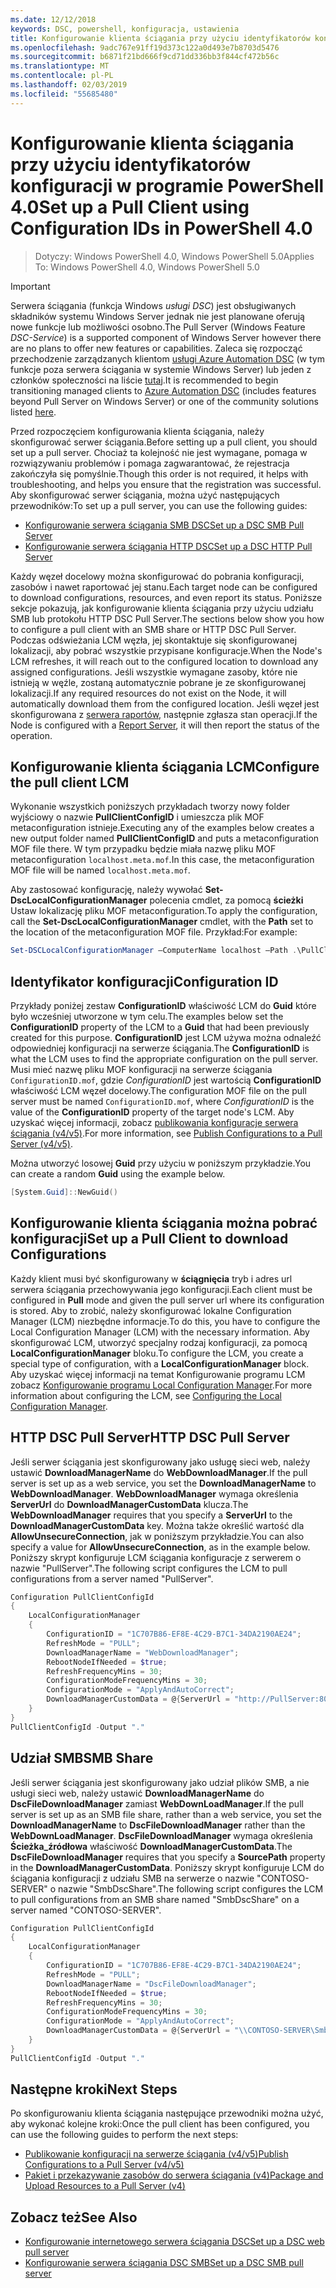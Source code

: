 ```yaml
---
ms.date: 12/12/2018
keywords: DSC, powershell, konfiguracja, ustawienia
title: Konfigurowanie klienta ściągania przy użyciu identyfikatorów konfiguracji w programie PowerShell 4.0
ms.openlocfilehash: 9adc767e91ff19d373c122a0d493e7b8703d5476
ms.sourcegitcommit: b6871f21bd666f9cd71dd336bb3f844cf472b56c
ms.translationtype: MT
ms.contentlocale: pl-PL
ms.lasthandoff: 02/03/2019
ms.locfileid: "55685480"
---
```

# <a name="set-up-a-pull-client-using-configuration-ids-in-powershell-40"></a><span data-ttu-id="00024-103">Konfigurowanie klienta ściągania przy użyciu identyfikatorów konfiguracji w programie PowerShell 4.0</span><span class="sxs-lookup"><span data-stu-id="00024-103">Set up a Pull Client using Configuration IDs in PowerShell 4.0</span></span>

><span data-ttu-id="00024-104">Dotyczy: Windows PowerShell 4.0, Windows PowerShell 5.0</span><span class="sxs-lookup"><span data-stu-id="00024-104">Applies To: Windows PowerShell 4.0, Windows PowerShell 5.0</span></span>

> [!IMPORTANT]
> <span data-ttu-id="00024-105">Serwera ściągania (funkcja Windows *usługi DSC*) jest obsługiwanych składników systemu Windows Server jednak nie jest planowane oferują nowe funkcje lub możliwości osobno.</span><span class="sxs-lookup"><span data-stu-id="00024-105">The Pull Server (Windows Feature *DSC-Service*) is a supported component of Windows Server however there are no plans to offer new features or capabilities.</span></span> <span data-ttu-id="00024-106">Zaleca się rozpocząć przechodzenie zarządzanych klientom [usługi Azure Automation DSC](/azure/automation/automation-dsc-getting-started) (w tym funkcje poza serwera ściągania w systemie Windows Server) lub jeden z członków społeczności na liście [tutaj](pullserver.md#community-solutions-for-pull-service).</span><span class="sxs-lookup"><span data-stu-id="00024-106">It is recommended to begin transitioning managed clients to [Azure Automation DSC](/azure/automation/automation-dsc-getting-started) (includes features beyond Pull Server on Windows Server) or one of the community solutions listed [here](pullserver.md#community-solutions-for-pull-service).</span></span>

<span data-ttu-id="00024-107">Przed rozpoczęciem konfigurowania klienta ściągania, należy skonfigurować serwer ściągania.</span><span class="sxs-lookup"><span data-stu-id="00024-107">Before setting up a pull client, you should set up a pull server.</span></span> <span data-ttu-id="00024-108">Chociaż ta kolejność nie jest wymagane, pomaga w rozwiązywaniu problemów i pomaga zagwarantować, że rejestracja zakończyła się pomyślnie.</span><span class="sxs-lookup"><span data-stu-id="00024-108">Though this order is not required, it helps with troubleshooting, and helps you ensure that the registration was successful.</span></span> <span data-ttu-id="00024-109">Aby skonfigurować serwer ściągania, można użyć następujących przewodników:</span><span class="sxs-lookup"><span data-stu-id="00024-109">To set up a pull server, you can use the following guides:</span></span>

- [<span data-ttu-id="00024-110">Konfigurowanie serwera ściągania SMB DSC</span><span class="sxs-lookup"><span data-stu-id="00024-110">Set up a DSC SMB Pull Server</span></span>](pullServerSmb.md)
- [<span data-ttu-id="00024-111">Konfigurowanie serwera ściągania HTTP DSC</span><span class="sxs-lookup"><span data-stu-id="00024-111">Set up a DSC HTTP Pull Server</span></span>](pullServer.md)

<span data-ttu-id="00024-112">Każdy węzeł docelowy można skonfigurować do pobrania konfiguracji, zasobów i nawet raportować jej stanu.</span><span class="sxs-lookup"><span data-stu-id="00024-112">Each target node can be configured to download configurations, resources, and even report its status.</span></span> <span data-ttu-id="00024-113">Poniższe sekcje pokazują, jak konfigurowanie klienta ściągania przy użyciu udziału SMB lub protokołu HTTP DSC Pull Server.</span><span class="sxs-lookup"><span data-stu-id="00024-113">The sections below show you how to configure a pull client with an SMB share or HTTP DSC Pull Server.</span></span> <span data-ttu-id="00024-114">Podczas odświeżania LCM węzła, jej skontaktuje się skonfigurowanej lokalizacji, aby pobrać wszystkie przypisane konfiguracje.</span><span class="sxs-lookup"><span data-stu-id="00024-114">When the Node's LCM refreshes, it will reach out to the configured location to download any assigned configurations.</span></span> <span data-ttu-id="00024-115">Jeśli wszystkie wymagane zasoby, które nie istnieją w węźle, zostaną automatycznie pobrane je ze skonfigurowanej lokalizacji.</span><span class="sxs-lookup"><span data-stu-id="00024-115">If any required resources do not exist on the Node, it will automatically download them from the configured location.</span></span> <span data-ttu-id="00024-116">Jeśli węzeł jest skonfigurowana z [serwera raportów](reportServer.md), następnie zgłasza stan operacji.</span><span class="sxs-lookup"><span data-stu-id="00024-116">If the Node is configured with a [Report Server](reportServer.md), it will then report the status of the operation.</span></span>

## <a name="configure-the-pull-client-lcm"></a><span data-ttu-id="00024-117">Konfigurowanie klienta ściągania LCM</span><span class="sxs-lookup"><span data-stu-id="00024-117">Configure the pull client LCM</span></span>

<span data-ttu-id="00024-118">Wykonanie wszystkich poniższych przykładach tworzy nowy folder wyjściowy o nazwie **PullClientConfigID** i umieszcza plik MOF metaconfiguration istnieje.</span><span class="sxs-lookup"><span data-stu-id="00024-118">Executing any of the examples below creates a new output folder named **PullClientConfigID** and puts a metaconfiguration MOF file there.</span></span> <span data-ttu-id="00024-119">W tym przypadku będzie miała nazwę pliku MOF metaconfiguration `localhost.meta.mof`.</span><span class="sxs-lookup"><span data-stu-id="00024-119">In this case, the metaconfiguration MOF file will be named `localhost.meta.mof`.</span></span>

<span data-ttu-id="00024-120">Aby zastosować konfigurację, należy wywołać **Set-DscLocalConfigurationManager** polecenia cmdlet, za pomocą **ścieżki** Ustaw lokalizację pliku MOF metaconfiguration.</span><span class="sxs-lookup"><span data-stu-id="00024-120">To apply the configuration, call the **Set-DscLocalConfigurationManager** cmdlet, with the **Path** set to the location of the metaconfiguration MOF file.</span></span> <span data-ttu-id="00024-121">Przykład:</span><span class="sxs-lookup"><span data-stu-id="00024-121">For example:</span></span>

```powershell
Set-DSCLocalConfigurationManager –ComputerName localhost –Path .\PullClientConfigId –Verbose.
```

## <a name="configuration-id"></a><span data-ttu-id="00024-122">Identyfikator konfiguracji</span><span class="sxs-lookup"><span data-stu-id="00024-122">Configuration ID</span></span>

<span data-ttu-id="00024-123">Przykłady poniżej zestaw **ConfigurationID** właściwość LCM do **Guid** które było wcześniej utworzone w tym celu.</span><span class="sxs-lookup"><span data-stu-id="00024-123">The examples below set the **ConfigurationID** property of the LCM to a **Guid** that had been previously created for this purpose.</span></span> <span data-ttu-id="00024-124">**ConfigurationID** jest LCM używa można odnaleźć odpowiedniej konfiguracji na serwerze ściągania.</span><span class="sxs-lookup"><span data-stu-id="00024-124">The **ConfigurationID** is what the LCM uses to find the appropriate configuration on the pull server.</span></span> <span data-ttu-id="00024-125">Musi mieć nazwę pliku MOF konfiguracji na serwerze ściągania `ConfigurationID.mof`, gdzie *ConfigurationID* jest wartością **ConfigurationID** właściwość LCM węzeł docelowy.</span><span class="sxs-lookup"><span data-stu-id="00024-125">The configuration MOF file on the pull server must be named `ConfigurationID.mof`, where *ConfigurationID* is the value of the **ConfigurationID** property of the target node's LCM.</span></span> <span data-ttu-id="00024-126">Aby uzyskać więcej informacji, zobacz [publikowania konfiguracje serwera ściągania (v4/v5)](publishConfigs.md).</span><span class="sxs-lookup"><span data-stu-id="00024-126">For more information, see [Publish Configurations to a Pull Server (v4/v5)](publishConfigs.md).</span></span>

<span data-ttu-id="00024-127">Można utworzyć losowej **Guid** przy użyciu w poniższym przykładzie.</span><span class="sxs-lookup"><span data-stu-id="00024-127">You can create a random **Guid** using the example below.</span></span>

```powershell
[System.Guid]::NewGuid()
```

## <a name="set-up-a-pull-client-to-download-configurations"></a><span data-ttu-id="00024-128">Konfigurowanie klienta ściągania można pobrać konfiguracji</span><span class="sxs-lookup"><span data-stu-id="00024-128">Set up a Pull Client to download Configurations</span></span>

<span data-ttu-id="00024-129">Każdy klient musi być skonfigurowany w **ściągnięcia** tryb i adres url serwera ściągania przechowywania jego konfiguracji.</span><span class="sxs-lookup"><span data-stu-id="00024-129">Each client must be configured in **Pull** mode and given the pull server url where its configuration is stored.</span></span> <span data-ttu-id="00024-130">Aby to zrobić, należy skonfigurować lokalne Configuration Manager (LCM) niezbędne informacje.</span><span class="sxs-lookup"><span data-stu-id="00024-130">To do this, you have to configure the Local Configuration Manager (LCM) with the necessary information.</span></span> <span data-ttu-id="00024-131">Aby skonfigurować LCM, utworzyć specjalny rodzaj konfiguracji, za pomocą **LocalConfigurationManager** bloku.</span><span class="sxs-lookup"><span data-stu-id="00024-131">To configure the LCM, you create a special type of configuration, with a **LocalConfigurationManager** block.</span></span> <span data-ttu-id="00024-132">Aby uzyskać więcej informacji na temat Konfigurowanie programu LCM zobacz [Konfigurowanie programu Local Configuration Manager](../managing-nodes/metaConfig4.md).</span><span class="sxs-lookup"><span data-stu-id="00024-132">For more information about configuring the LCM, see [Configuring the Local Configuration Manager](../managing-nodes/metaConfig4.md).</span></span>

## <a name="http-dsc-pull-server"></a><span data-ttu-id="00024-133">HTTP DSC Pull Server</span><span class="sxs-lookup"><span data-stu-id="00024-133">HTTP DSC Pull Server</span></span>

<span data-ttu-id="00024-134">Jeśli serwer ściągania jest skonfigurowany jako usługę sieci web, należy ustawić **DownloadManagerName** do **WebDownloadManager**.</span><span class="sxs-lookup"><span data-stu-id="00024-134">If the pull server is set up as a web service, you set the **DownloadManagerName** to **WebDownloadManager**.</span></span> <span data-ttu-id="00024-135">**WebDownloadManager** wymaga określenia **ServerUrl** do **DownloadManagerCustomData** klucza.</span><span class="sxs-lookup"><span data-stu-id="00024-135">The **WebDownloadManager** requires that you specify a **ServerUrl** to the **DownloadManagerCustomData** key.</span></span> <span data-ttu-id="00024-136">Można także określić wartość dla **AllowUnsecureConnection**, jak w poniższym przykładzie.</span><span class="sxs-lookup"><span data-stu-id="00024-136">You can also specify a value for **AllowUnsecureConnection**, as in the example below.</span></span> <span data-ttu-id="00024-137">Poniższy skrypt konfiguruje LCM ściągania konfiguracje z serwerem o nazwie "PullServer".</span><span class="sxs-lookup"><span data-stu-id="00024-137">The following script configures the LCM to pull configurations from a server named "PullServer".</span></span>

```powershell
Configuration PullClientConfigId
{
    LocalConfigurationManager
    {
        ConfigurationID = "1C707B86-EF8E-4C29-B7C1-34DA2190AE24";
        RefreshMode = "PULL";
        DownloadManagerName = "WebDownloadManager";
        RebootNodeIfNeeded = $true;
        RefreshFrequencyMins = 30;
        ConfigurationModeFrequencyMins = 30;
        ConfigurationMode = "ApplyAndAutoCorrect";
        DownloadManagerCustomData = @{ServerUrl = "http://PullServer:8080/PSDSCPullServer/PSDSCPullServer.svc"; AllowUnsecureConnection = “TRUE”}
    }
}
PullClientConfigId -Output "."
```

## <a name="smb-share"></a><span data-ttu-id="00024-138">Udział SMB</span><span class="sxs-lookup"><span data-stu-id="00024-138">SMB Share</span></span>

<span data-ttu-id="00024-139">Jeśli serwer ściągania jest skonfigurowany jako udział plików SMB, a nie usługi sieci web, należy ustawić **DownloadManagerName** do **DscFileDownloadManager** zamiast **WebDownLoadManager**.</span><span class="sxs-lookup"><span data-stu-id="00024-139">If the pull server is set up as an SMB file share, rather than a web service, you set the **DownloadManagerName** to **DscFileDownloadManager** rather than the **WebDownLoadManager**.</span></span> <span data-ttu-id="00024-140">**DscFileDownloadManager** wymaga określenia **Ścieżka_źródłowa** właściwość **DownloadManagerCustomData**.</span><span class="sxs-lookup"><span data-stu-id="00024-140">The **DscFileDownloadManager** requires that you specify a **SourcePath** property in the **DownloadManagerCustomData**.</span></span> <span data-ttu-id="00024-141">Poniższy skrypt konfiguruje LCM do ściągania konfiguracji z udziału SMB na serwerze o nazwie "CONTOSO-SERVER" o nazwie "SmbDscShare".</span><span class="sxs-lookup"><span data-stu-id="00024-141">The following script configures the LCM to pull configurations from an SMB share named "SmbDscShare" on a server named "CONTOSO-SERVER".</span></span>

```powershell
Configuration PullClientConfigId
{
    LocalConfigurationManager
    {
        ConfigurationID = "1C707B86-EF8E-4C29-B7C1-34DA2190AE24";
        RefreshMode = "PULL";
        DownloadManagerName = "DscFileDownloadManager";
        RebootNodeIfNeeded = $true;
        RefreshFrequencyMins = 30;
        ConfigurationModeFrequencyMins = 30;
        ConfigurationMode = "ApplyAndAutoCorrect";
        DownloadManagerCustomData = @{ServerUrl = "\\CONTOSO-SERVER\SmbDscShare"}
    }
}
PullClientConfigId -Output "."
```

## <a name="next-steps"></a><span data-ttu-id="00024-142">Następne kroki</span><span class="sxs-lookup"><span data-stu-id="00024-142">Next Steps</span></span>

<span data-ttu-id="00024-143">Po skonfigurowaniu klienta ściągania następujące przewodniki można użyć, aby wykonać kolejne kroki:</span><span class="sxs-lookup"><span data-stu-id="00024-143">Once the pull client has been configured, you can use the following guides to perform the next steps:</span></span>

- [<span data-ttu-id="00024-144">Publikowanie konfiguracji na serwerze ściągania (v4/v5)</span><span class="sxs-lookup"><span data-stu-id="00024-144">Publish Configurations to a Pull Server (v4/v5)</span></span>](publishConfigs.md)
- [<span data-ttu-id="00024-145">Pakiet i przekazywanie zasobów do serwera ściągania (v4)</span><span class="sxs-lookup"><span data-stu-id="00024-145">Package and Upload Resources to a Pull Server (v4)</span></span>](package-upload-resources.md)

## <a name="see-also"></a><span data-ttu-id="00024-146">Zobacz też</span><span class="sxs-lookup"><span data-stu-id="00024-146">See Also</span></span>

- [<span data-ttu-id="00024-147">Konfigurowanie internetowego serwera ściągania DSC</span><span class="sxs-lookup"><span data-stu-id="00024-147">Set up a DSC web pull server</span></span>](pullServer.md)
- [<span data-ttu-id="00024-148">Konfigurowanie serwera ściągania DSC SMB</span><span class="sxs-lookup"><span data-stu-id="00024-148">Set up a DSC SMB pull server</span></span>](pullServerSMB.md)
